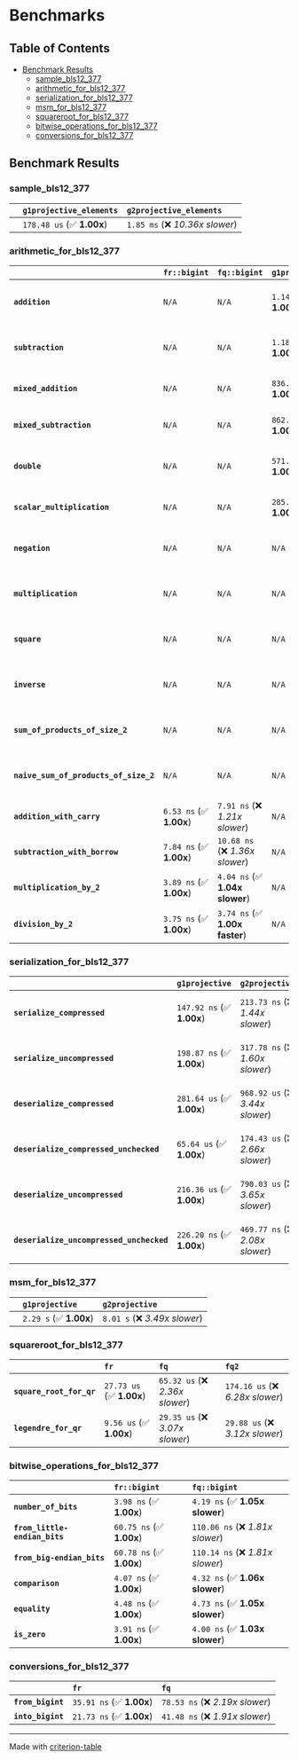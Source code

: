# Benchmarks

## Table of Contents

- [Benchmark Results](#benchmark-results)
    - [sample_bls12_377](#sample_bls12_377)
    - [arithmetic_for_bls12_377](#arithmetic_for_bls12_377)
    - [serialization_for_bls12_377](#serialization_for_bls12_377)
    - [msm_for_bls12_377](#msm_for_bls12_377)
    - [squareroot_for_bls12_377](#squareroot_for_bls12_377)
    - [bitwise_operations_for_bls12_377](#bitwise_operations_for_bls12_377)
    - [conversions_for_bls12_377](#conversions_for_bls12_377)

## Benchmark Results

### sample_bls12_377

|        | `g1projective_elements`          | `g2projective_elements`           |
|:-------|:---------------------------------|:--------------------------------- |
|        | `178.48 us` (✅ **1.00x**)        | `1.85 ms` (❌ *10.36x slower*)     |

### arithmetic_for_bls12_377

|                                       | `fr::bigint`            | `fq::bigint`                    | `g1projective`            | `g2projective`                 | `fq2`                             | `fq12`                            | `fq`                             | `fr`                              |
|:--------------------------------------|:------------------------|:--------------------------------|:--------------------------|:-------------------------------|:----------------------------------|:----------------------------------|:---------------------------------|:--------------------------------- |
| **`addition`**                        | `N/A`                   | `N/A`                           | `1.14 us` (✅ **1.00x**)   | `4.45 us` (❌ *3.90x slower*)   | `27.10 ns` (🚀 **42.14x faster**)  | `178.54 ns` (🚀 **6.40x faster**)  | `19.30 ns` (🚀 **59.17x faster**) | `8.29 ns` (🚀 **137.68x faster**)  |
| **`subtraction`**                     | `N/A`                   | `N/A`                           | `1.18 us` (✅ **1.00x**)   | `4.51 us` (❌ *3.83x slower*)   | `27.77 ns` (🚀 **42.47x faster**)  | `170.17 ns` (🚀 **6.93x faster**)  | `14.86 ns` (🚀 **79.37x faster**) | `8.60 ns` (🚀 **137.17x faster**)  |
| **`mixed_addition`**                  | `N/A`                   | `N/A`                           | `836.36 ns` (✅ **1.00x**) | `3.18 us` (❌ *3.80x slower*)   | `N/A`                             | `N/A`                             | `N/A`                            | `N/A`                             |
| **`mixed_subtraction`**               | `N/A`                   | `N/A`                           | `862.47 ns` (✅ **1.00x**) | `3.21 us` (❌ *3.73x slower*)   | `N/A`                             | `N/A`                             | `N/A`                            | `N/A`                             |
| **`double`**                          | `N/A`                   | `N/A`                           | `571.58 ns` (✅ **1.00x**) | `2.07 us` (❌ *3.62x slower*)   | `12.84 ns` (🚀 **44.52x faster**)  | `101.14 ns` (🚀 **5.65x faster**)  | `7.49 ns` (🚀 **76.34x faster**)  | `9.08 ns` (🚀 **62.98x faster**)   |
| **`scalar_multiplication`**           | `N/A`                   | `N/A`                           | `285.16 us` (✅ **1.00x**) | `1.06 ms` (❌ *3.72x slower*)   | `N/A`                             | `N/A`                             | `N/A`                            | `N/A`                             |
| **`negation`**                        | `N/A`                   | `N/A`                           | `N/A`                     | `N/A`                          | `22.87 ns` (❌ *3.85x slower*)     | `104.91 ns` (❌ *17.64x slower*)   | `17.24 ns` (❌ *2.90x slower*)    | `5.95 ns` (✅ **1.00x**)           |
| **`multiplication`**                  | `N/A`                   | `N/A`                           | `N/A`                     | `N/A`                          | `267.65 ns` (❌ *7.18x slower*)    | `6.66 us` (❌ *178.73x slower*)    | `69.44 ns` (❌ *1.86x slower*)    | `37.29 ns` (✅ **1.00x**)          |
| **`square`**                          | `N/A`                   | `N/A`                           | `N/A`                     | `N/A`                          | `248.98 ns` (❌ *7.82x slower*)    | `4.66 us` (❌ *146.21x slower*)    | `59.11 ns` (❌ *1.86x slower*)    | `31.85 ns` (✅ **1.00x**)          |
| **`inverse`**                         | `N/A`                   | `N/A`                           | `N/A`                     | `N/A`                          | `13.73 us` (❌ *2.17x slower*)     | `25.07 us` (❌ *3.97x slower*)     | `13.37 us` (❌ *2.12x slower*)    | `6.32 us` (✅ **1.00x**)           |
| **`sum_of_products_of_size_2`**       | `N/A`                   | `N/A`                           | `N/A`                     | `N/A`                          | `571.04 ns` (❌ *10.76x slower*)   | `13.59 us` (❌ *256.27x slower*)   | `112.18 ns` (❌ *2.11x slower*)   | `53.05 ns` (✅ **1.00x**)          |
| **`naive_sum_of_products_of_size_2`** | `N/A`                   | `N/A`                           | `N/A`                     | `N/A`                          | `554.03 ns` (❌ *6.98x slower*)    | `13.54 us` (❌ *170.45x slower*)   | `158.79 ns` (❌ *2.00x slower*)   | `79.41 ns` (✅ **1.00x**)          |
| **`addition_with_carry`**             | `6.53 ns` (✅ **1.00x**) | `7.91 ns` (❌ *1.21x slower*)    | `N/A`                     | `N/A`                          | `N/A`                             | `N/A`                             | `N/A`                            | `N/A`                             |
| **`subtraction_with_borrow`**         | `7.84 ns` (✅ **1.00x**) | `10.68 ns` (❌ *1.36x slower*)   | `N/A`                     | `N/A`                          | `N/A`                             | `N/A`                             | `N/A`                            | `N/A`                             |
| **`multiplication_by_2`**             | `3.89 ns` (✅ **1.00x**) | `4.04 ns` (✅ **1.04x slower**)  | `N/A`                     | `N/A`                          | `N/A`                             | `N/A`                             | `N/A`                            | `N/A`                             |
| **`division_by_2`**                   | `3.75 ns` (✅ **1.00x**) | `3.74 ns` (✅ **1.00x faster**)  | `N/A`                     | `N/A`                          | `N/A`                             | `N/A`                             | `N/A`                            | `N/A`                             |

### serialization_for_bls12_377

|                                          | `g1projective`            | `g2projective`                   | `fr`                               | `fq`                               | `fq2`                               | `fq12`                            |
|:-----------------------------------------|:--------------------------|:---------------------------------|:-----------------------------------|:-----------------------------------|:------------------------------------|:--------------------------------- |
| **`serialize_compressed`**               | `147.92 ns` (✅ **1.00x**) | `213.73 ns` (❌ *1.44x slower*)   | `27.95 ns` (🚀 **5.29x faster**)    | `50.31 ns` (🚀 **2.94x faster**)    | `99.35 ns` (✅ **1.49x faster**)     | `631.37 ns` (❌ *4.27x slower*)    |
| **`serialize_uncompressed`**             | `198.87 ns` (✅ **1.00x**) | `317.78 ns` (❌ *1.60x slower*)   | `27.84 ns` (🚀 **7.14x faster**)    | `50.08 ns` (🚀 **3.97x faster**)    | `99.38 ns` (🚀 **2.00x faster**)     | `630.96 ns` (❌ *3.17x slower*)    |
| **`deserialize_compressed`**             | `281.64 us` (✅ **1.00x**) | `968.92 us` (❌ *3.44x slower*)   | `46.52 ns` (🚀 **6054.62x faster**) | `93.60 ns` (🚀 **3009.11x faster**) | `206.62 ns` (🚀 **1363.12x faster**) | `1.25 us` (🚀 **225.26x faster**)  |
| **`deserialize_compressed_unchecked`**   | `65.64 us` (✅ **1.00x**)  | `174.43 us` (❌ *2.66x slower*)   | `46.52 ns` (🚀 **1410.98x faster**) | `93.62 ns` (🚀 **701.08x faster**)  | `207.63 ns` (🚀 **316.13x faster**)  | `1.25 us` (🚀 **52.67x faster**)   |
| **`deserialize_uncompressed`**           | `216.36 us` (✅ **1.00x**) | `790.03 us` (❌ *3.65x slower*)   | `46.18 ns` (🚀 **4685.06x faster**) | `93.22 ns` (🚀 **2320.85x faster**) | `208.89 ns` (🚀 **1035.75x faster**) | `1.25 us` (🚀 **173.14x faster**)  |
| **`deserialize_uncompressed_unchecked`** | `226.20 ns` (✅ **1.00x**) | `469.77 ns` (❌ *2.08x slower*)   | `46.41 ns` (🚀 **4.87x faster**)    | `93.50 ns` (🚀 **2.42x faster**)    | `206.34 ns` (✅ **1.10x faster**)    | `1.25 us` (❌ *5.52x slower*)      |

### msm_for_bls12_377

|        | `g1projective`          | `g2projective`                 |
|:-------|:------------------------|:------------------------------ |
|        | `2.29 s` (✅ **1.00x**)  | `8.01 s` (❌ *3.49x slower*)    |

### squareroot_for_bls12_377

|                          | `fr`                     | `fq`                            | `fq2`                             |
|:-------------------------|:-------------------------|:--------------------------------|:--------------------------------- |
| **`square_root_for_qr`** | `27.73 us` (✅ **1.00x**) | `65.32 us` (❌ *2.36x slower*)   | `174.16 us` (❌ *6.28x slower*)    |
| **`legendre_for_qr`**    | `9.56 us` (✅ **1.00x**)  | `29.35 us` (❌ *3.07x slower*)   | `29.88 us` (❌ *3.12x slower*)     |

### bitwise_operations_for_bls12_377

|                               | `fr::bigint`             | `fq::bigint`                      |
|:------------------------------|:-------------------------|:--------------------------------- |
| **`number_of_bits`**          | `3.98 ns` (✅ **1.00x**)  | `4.19 ns` (✅ **1.05x slower**)    |
| **`from_little-endian_bits`** | `60.75 ns` (✅ **1.00x**) | `110.06 ns` (❌ *1.81x slower*)    |
| **`from_big-endian_bits`**    | `60.78 ns` (✅ **1.00x**) | `110.14 ns` (❌ *1.81x slower*)    |
| **`comparison`**              | `4.07 ns` (✅ **1.00x**)  | `4.32 ns` (✅ **1.06x slower**)    |
| **`equality`**                | `4.48 ns` (✅ **1.00x**)  | `4.73 ns` (✅ **1.05x slower**)    |
| **`is_zero`**                 | `3.91 ns` (✅ **1.00x**)  | `4.00 ns` (✅ **1.03x slower**)    |

### conversions_for_bls12_377

|                   | `fr`                     | `fq`                             |
|:------------------|:-------------------------|:-------------------------------- |
| **`from_bigint`** | `35.91 ns` (✅ **1.00x**) | `78.53 ns` (❌ *2.19x slower*)    |
| **`into_bigint`** | `21.73 ns` (✅ **1.00x**) | `41.48 ns` (❌ *1.91x slower*)    |

---
Made with [criterion-table](https://github.com/nu11ptr/criterion-table)

